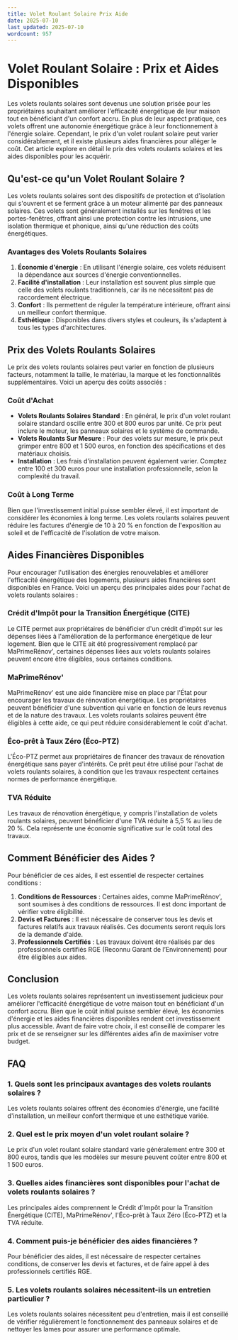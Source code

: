 ```yaml
---
title: Volet Roulant Solaire Prix Aide
date: 2025-07-10
last_updated: 2025-07-10
wordcount: 957
---
```


# Volet Roulant Solaire : Prix et Aides Disponibles

Les volets roulants solaires sont devenus une solution prisée pour les propriétaires souhaitant améliorer l'efficacité énergétique de leur maison tout en bénéficiant d'un confort accru. En plus de leur aspect pratique, ces volets offrent une autonomie énergétique grâce à leur fonctionnement à l'énergie solaire. Cependant, le prix d'un volet roulant solaire peut varier considérablement, et il existe plusieurs aides financières pour alléger le coût. Cet article explore en détail le prix des volets roulants solaires et les aides disponibles pour les acquérir.

## Qu'est-ce qu'un Volet Roulant Solaire ?

Les volets roulants solaires sont des dispositifs de protection et d'isolation qui s'ouvrent et se ferment grâce à un moteur alimenté par des panneaux solaires. Ces volets sont généralement installés sur les fenêtres et les portes-fenêtres, offrant ainsi une protection contre les intrusions, une isolation thermique et phonique, ainsi qu'une réduction des coûts énergétiques.

### Avantages des Volets Roulants Solaires

1. **Économie d'énergie** : En utilisant l'énergie solaire, ces volets réduisent la dépendance aux sources d'énergie conventionnelles.
2. **Facilité d'installation** : Leur installation est souvent plus simple que celle des volets roulants traditionnels, car ils ne nécessitent pas de raccordement électrique.
3. **Confort** : Ils permettent de réguler la température intérieure, offrant ainsi un meilleur confort thermique.
4. **Esthétique** : Disponibles dans divers styles et couleurs, ils s'adaptent à tous les types d'architectures.

## Prix des Volets Roulants Solaires

Le prix des volets roulants solaires peut varier en fonction de plusieurs facteurs, notamment la taille, le matériau, la marque et les fonctionnalités supplémentaires. Voici un aperçu des coûts associés :

### Coût d'Achat

- **Volets Roulants Solaires Standard** : En général, le prix d'un volet roulant solaire standard oscille entre 300 et 800 euros par unité. Ce prix peut inclure le moteur, les panneaux solaires et le système de commande.
- **Volets Roulants Sur Mesure** : Pour des volets sur mesure, le prix peut grimper entre 800 et 1 500 euros, en fonction des spécifications et des matériaux choisis.
- **Installation** : Les frais d'installation peuvent également varier. Comptez entre 100 et 300 euros pour une installation professionnelle, selon la complexité du travail.

### Coût à Long Terme

Bien que l'investissement initial puisse sembler élevé, il est important de considérer les économies à long terme. Les volets roulants solaires peuvent réduire les factures d'énergie de 10 à 20 % en fonction de l'exposition au soleil et de l'efficacité de l'isolation de votre maison.

## Aides Financières Disponibles

Pour encourager l'utilisation des énergies renouvelables et améliorer l'efficacité énergétique des logements, plusieurs aides financières sont disponibles en France. Voici un aperçu des principales aides pour l'achat de volets roulants solaires :

### Crédit d'Impôt pour la Transition Énergétique (CITE)

Le CITE permet aux propriétaires de bénéficier d'un crédit d'impôt sur les dépenses liées à l'amélioration de la performance énergétique de leur logement. Bien que le CITE ait été progressivement remplacé par MaPrimeRénov', certaines dépenses liées aux volets roulants solaires peuvent encore être éligibles, sous certaines conditions.

### MaPrimeRénov'

MaPrimeRénov' est une aide financière mise en place par l'État pour encourager les travaux de rénovation énergétique. Les propriétaires peuvent bénéficier d'une subvention qui varie en fonction de leurs revenus et de la nature des travaux. Les volets roulants solaires peuvent être éligibles à cette aide, ce qui peut réduire considérablement le coût d'achat.

### Éco-prêt à Taux Zéro (Éco-PTZ)

L'Éco-PTZ permet aux propriétaires de financer des travaux de rénovation énergétique sans payer d'intérêts. Ce prêt peut être utilisé pour l'achat de volets roulants solaires, à condition que les travaux respectent certaines normes de performance énergétique.

### TVA Réduite

Les travaux de rénovation énergétique, y compris l'installation de volets roulants solaires, peuvent bénéficier d'une TVA réduite à 5,5 % au lieu de 20 %. Cela représente une économie significative sur le coût total des travaux.

## Comment Bénéficier des Aides ?

Pour bénéficier de ces aides, il est essentiel de respecter certaines conditions :

1. **Conditions de Ressources** : Certaines aides, comme MaPrimeRénov', sont soumises à des conditions de ressources. Il est donc important de vérifier votre éligibilité.
2. **Devis et Factures** : Il est nécessaire de conserver tous les devis et factures relatifs aux travaux réalisés. Ces documents seront requis lors de la demande d'aide.
3. **Professionnels Certifiés** : Les travaux doivent être réalisés par des professionnels certifiés RGE (Reconnu Garant de l’Environnement) pour être éligibles aux aides.

## Conclusion

Les volets roulants solaires représentent un investissement judicieux pour améliorer l'efficacité énergétique de votre maison tout en bénéficiant d'un confort accru. Bien que le coût initial puisse sembler élevé, les économies d'énergie et les aides financières disponibles rendent cet investissement plus accessible. Avant de faire votre choix, il est conseillé de comparer les prix et de se renseigner sur les différentes aides afin de maximiser votre budget.

## FAQ

### 1. Quels sont les principaux avantages des volets roulants solaires ?

Les volets roulants solaires offrent des économies d'énergie, une facilité d'installation, un meilleur confort thermique et une esthétique variée.

### 2. Quel est le prix moyen d'un volet roulant solaire ?

Le prix d'un volet roulant solaire standard varie généralement entre 300 et 800 euros, tandis que les modèles sur mesure peuvent coûter entre 800 et 1 500 euros.

### 3. Quelles aides financières sont disponibles pour l'achat de volets roulants solaires ?

Les principales aides comprennent le Crédit d'Impôt pour la Transition Énergétique (CITE), MaPrimeRénov', l'Éco-prêt à Taux Zéro (Éco-PTZ) et la TVA réduite.

### 4. Comment puis-je bénéficier des aides financières ?

Pour bénéficier des aides, il est nécessaire de respecter certaines conditions, de conserver les devis et factures, et de faire appel à des professionnels certifiés RGE.

### 5. Les volets roulants solaires nécessitent-ils un entretien particulier ?

Les volets roulants solaires nécessitent peu d'entretien, mais il est conseillé de vérifier régulièrement le fonctionnement des panneaux solaires et de nettoyer les lames pour assurer une performance optimale.